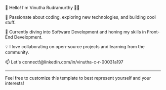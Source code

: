 👋 Hello! I'm Vinutha Rudramurthy 👨‍💻

🌟 Passionate about coding, exploring new technologies, and building cool stuff.

🚀 Currently diving into Software Development and honing my skills in Front-End Development.

💡 I love collaborating on open-source projects and learning from the community.

📫 Let's connect!@linkedin.com/in/vinutha-c-r-00031a197

---

Feel free to customize this template to best represent yourself and your interests!

<!---
VinuthaRudramurthy/VinuthaRudramurthy is a ✨ special ✨ repository because its `README.md` (this file) appears on your GitHub profile.
You can click the Preview link to take a look at your changes.
--->
